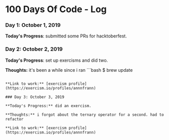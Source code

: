 # 100 Days Of Code - Log

### Day 1: October 1, 2019

**Today's Progress**: submitted some PRs for hacktoberfest.

### Day 2: October 2, 2019

**Today's Progress**: set up exercisms and did two.

**Thoughts:** it's been a while since i ran ```bash
$ brew update
```.

**Link to work:** [exercism profile](https://exercism.io/profiles/annnfrann)

### Day 3: October 3, 2019

**Today's Progress:** did an exercism.

**Thoughts:** i forgot about the ternary operator for a second. had to refactor

**Link to work:** [exercism profile](https://exercism.io/profiles/annnfrann)

